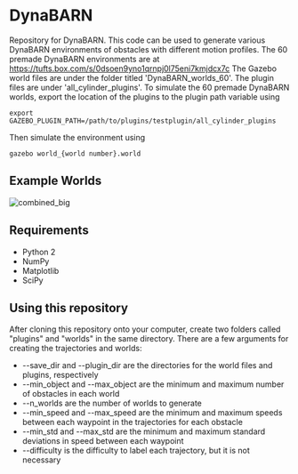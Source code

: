 # DynaBARN
Repository for DynaBARN. This code can be used to generate various DynaBARN environments of obstacles with different motion profiles. The 60 premade DynaBARN environments are at https://tufts.box.com/s/0dsoen9yno1qrnpj0l75eni7kmjdcx7c
The Gazebo world files are under the folder titled 'DynaBARN_worlds_60'. The plugin files are under 'all_cylinder_plugins'.
To simulate the 60 premade DynaBARN worlds, export the location of the plugins to the plugin path variable using 
```
export GAZEBO_PLUGIN_PATH=/path/to/plugins/testplugin/all_cylinder_plugins
```
Then simulate the environment using 
```
gazebo world_{world number}.world
```
## Example Worlds

![combined_big](https://user-images.githubusercontent.com/46573631/186241202-04005054-4157-46e2-b602-7565d62e8ba4.gif)


<!-- Easy World:


https://user-images.githubusercontent.com/46573631/185812166-b76cddd9-d2ca-4fd8-9a64-c41cc706c32e.mp4


Medium World:


https://user-images.githubusercontent.com/46573631/185812169-6a711fa1-8616-484b-a1df-7e8b1ccbf1d3.mp4


Hard World:


https://user-images.githubusercontent.com/46573631/185812175-7e8c0e44-5bd3-4981-8738-a84f4accdd21.mp4

 -->


## Requirements
* Python 2
* NumPy
* Matplotlib
* SciPy
## Using this repository
After cloning this repository onto your computer, create two folders called "plugins" and "worlds" in the same directory. 
There are a few arguments for creating the trajectories and worlds:
* --save_dir and --plugin_dir are the directories for the world files and plugins, respectively
* --min_object and --max_object are the minimum and maximum number of obstacles in each world
* --n_worlds are the number of worlds to generate 
* --min_speed and --max_speed are the minimum and maximum speeds between each waypoint in the trajectories for each obstacle
* --min_std and --max_std are the minimum and maximum standard deviations in speed between each waypoint
* --difficulty is the difficulty to label each trajectory, but it is not necessary
